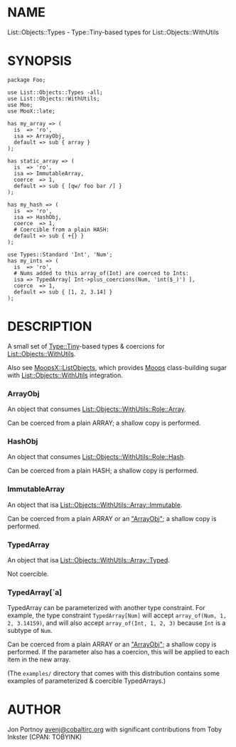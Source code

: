 # NAME

List::Objects::Types - Type::Tiny-based types for List::Objects::WithUtils

# SYNOPSIS

    package Foo;

    use List::Objects::Types -all;
    use List::Objects::WithUtils;
    use Moo;
    use MooX::late;

    has my_array => (
      is  => 'ro',
      isa => ArrayObj,
      default => sub { array }
    );

    has static_array => (
      is  => 'ro',
      isa => ImmutableArray,
      coerce  => 1,
      default => sub { [qw/ foo bar /] }
    );

    has my_hash => (
      is  => 'ro',
      isa => HashObj,
      coerce  => 1,
      # Coercible from a plain HASH:
      default => sub { +{} }
    );

    use Types::Standard 'Int', 'Num';
    has my_ints => (
      is  => 'ro',
      # Nums added to this array_of(Int) are coerced to Ints:
      isa => TypedArray[ Int->plus_coercions(Num, 'int($_)') ],
      coerce  => 1,
      default => sub { [1, 2, 3.14] }
    );

# DESCRIPTION

A small set of [Type::Tiny](http://search.cpan.org/perldoc?Type::Tiny)\-based types & coercions for
[List::Objects::WithUtils](http://search.cpan.org/perldoc?List::Objects::WithUtils).

Also see [MoopsX::ListObjects](http://search.cpan.org/perldoc?MoopsX::ListObjects), which provides [Moops](http://search.cpan.org/perldoc?Moops) class-building sugar
with [List::Objects::WithUtils](http://search.cpan.org/perldoc?List::Objects::WithUtils) integration.

### ArrayObj

An object that consumes [List::Objects::WithUtils::Role::Array](http://search.cpan.org/perldoc?List::Objects::WithUtils::Role::Array).

Can be coerced from a plain ARRAY; a shallow copy is performed.

### HashObj

An object that consumes [List::Objects::WithUtils::Role::Hash](http://search.cpan.org/perldoc?List::Objects::WithUtils::Role::Hash).

Can be coerced from a plain HASH; a shallow copy is performed.

### ImmutableArray

An object that isa [List::Objects::WithUtils::Array::Immutable](http://search.cpan.org/perldoc?List::Objects::WithUtils::Array::Immutable).

Can be coerced from a plain ARRAY or an ["ArrayObj"](#ArrayObj); a shallow copy is performed.

### TypedArray

An object that isa [List::Objects::WithUtils::Array::Typed](http://search.cpan.org/perldoc?List::Objects::WithUtils::Array::Typed).

Not coercible.

### TypedArray\[\`a\]

TypedArray can be parameterized with another type constraint. For
example, the type constraint `TypedArray[Num]` will accept
`array_of(Num, 1, 2, 3.14159)`, and will also accept
`array_of(Int, 1, 2, 3)` because `Int` is a subtype of `Num`.

Can be coerced from a plain ARRAY or an ["ArrayObj"](#ArrayObj); a shallow copy is
performed. If the parameter also has a coercion, this will be applied
to each item in the new array.

(The `examples/` directory that comes with this distribution contains some
examples of parameterized & coercible TypedArrays.)

# AUTHOR

Jon Portnoy <avenj@cobaltirc.org> with significant contributions from Toby
Inkster (CPAN: TOBYINK)
